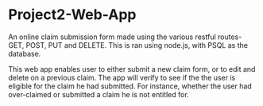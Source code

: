 # Project2-Web-App

An online claim submission form made using the various restful routes- GET, POST, PUT and DELETE. This is ran using node.js, with PSQL as the database. 

This web app enables user to either submit a new claim form, or to edit and delete on a previous claim. The app will verify to see if the the user is eligible for the claim he had submitted. For instance, whether the user had over-claimed or submitted a claim he is not entitled for.
